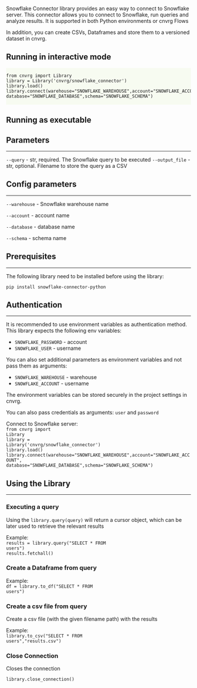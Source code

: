 Snowflake Connector library provides an easy way to connect to Snowflake server. 
This connector allows you to connect to Snowflake, run queries and analyze results. It is supported in both Python environments or cnvrg Flows

In addition, you can create CSVs, Dataframes and store them to a versioned dataset in cnvrg. 


## Running in interactive mode

<div style="background:#F7FBF1;">
<pre>
<code class='python'>
from cnvrg import Library
library = Library('cnvrg/snowflake_connector')
library.load()
library.connect(warehouse="SNOWFLAKE_WAREHOUSE",account="SNOWFLAKE_ACCOUNT", database="SNOWFLAKE_DATABASE",schema="SNOWFLAKE_SCHEMA")
</code>
</pre>
</div>

## Running as executable


## Parameters
---

```--query``` - str, required. The Snowflake query to be executed
```--output_file``` - str, optional. Filename to store the query as a CSV

## Config parameters
---

```--warehouse``` - Snowflake warehouse name 

```--account``` - account name

```--database``` - database name

```--schema``` - schema name

## Prerequisites
---
The following library need to be installed before using the library:

<code>pip install snowflake-connector-python</code>

## Authentication
---
It is recommended to use environment variables as authentication method. This library expects the following env variables:

* `SNOWFLAKE_PASSWORD` - account
* `SNOWFLAKE_USER` - username

You can also set additional parameters as environment variables and not pass them as arguments:

* `SNOWFLAKE_WAREHOUSE` - warehouse
* `SNOWFLAKE_ACCOUNT` - username

The environment variables can be stored securely in the project settings in cnvrg. 

You can also pass credentials as arguments: `user` and `password`

Connect to Snowflake server:<br>
<code>from cnvrg import Library</code><br>
<code>library = Library('cnvrg/snowflake_connector')</code><br>
<code>library.load()</code><br>
<code>library.connect(warehouse="SNOWFLAKE_WAREHOUSE",account="SNOWFLAKE_ACCOUNT", database="SNOWFLAKE_DATABASE",schema="SNOWFLAKE_SCHEMA")</code><br>

## Using the Library
---

### Executing a query

Using the `library.query(query)` will return a cursor object, which can be later used to retrieve the relevant results

Example:<br> 
<code>results = library.query("SELECT * FROM users")</code><br>
<code>results.fetchall()</code><br>

### Create a Dataframe from query

Example:<br>
<code>df = library.to_df("SELECT * FROM users")</code>

### Create a csv file from query
Create a csv file (with the given filename path) with the results

Example:<br>
<code>library.to_csv("SELECT * FROM users","results.csv")</code>

### Close Connection
Closes the connection

<code>library.close_connection()</code>
